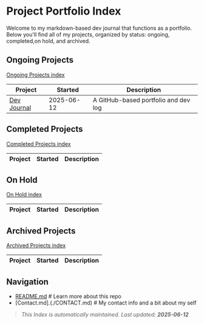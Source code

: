 # Project Portfolio Index

Welcome to my markdown-based dev journal that functions as a portfolio.  
Below you'll find all of my projects,
organized by status: ongoing, completed,on hold, and archived.

## Ongoing Projects

[Ongoing Projects index](./ongoing/index.md)

| Project | Started | Description |
|---------|---------|-------------|
| [Dev Journal](./Dev-journal.md) | 2025-06-12 | A GitHub-based portfolio and dev log |

## Completed Projects

[Completed Projects index](./completed/index.md)

| Project | Started | Description |
|---------|---------|-------------|

## On Hold

[On Hold index](./on_hold/index.md)

| Project | Started | Description |
|---------|---------|-------------|

## Archived Projects

[Archived Projects index](./archive/index.md)

| Project | Started | Description |
|---------|---------|-------------|

## Navigation

- [README.md](./README.md) # Learn more about this repo
- [Contact.md].(./CONTACT.md) # My contact info and a bit about my self

> _This Index is automatically maintained. Last updated: **2025-06-12**_
